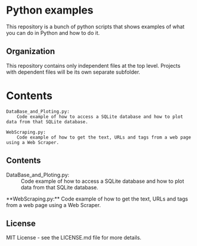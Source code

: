 # Python examples
  This repository is a bunch of python scripts that shows examples of what you can do in Python and how to do it.

## Organization
  This repository contains only independent files at the top level. 
  Projects with dependent files will be its own separate subfolder. 

Contents
========================================

    DataBase_and_Ploting.py:
        Code example of how to access a SQLite database and how to plot data from that SQLite database.
               
    WebScraping.py:
        Code example of how to get the text, URLs and tags from a web page using a Web Scraper.
        
## Contents
<dl>
  <dt>DataBase_and_Ploting.py:</dt>
    <dd>Code example of how to access a SQLite database and how to plot data from that SQLite database.</dd>
</dl>
  **WebScraping.py:**
    Code example of how to get the text, URLs and tags from a web page using a Web Scraper.

## License
  MIT License - see the LICENSE.md file for more details.
